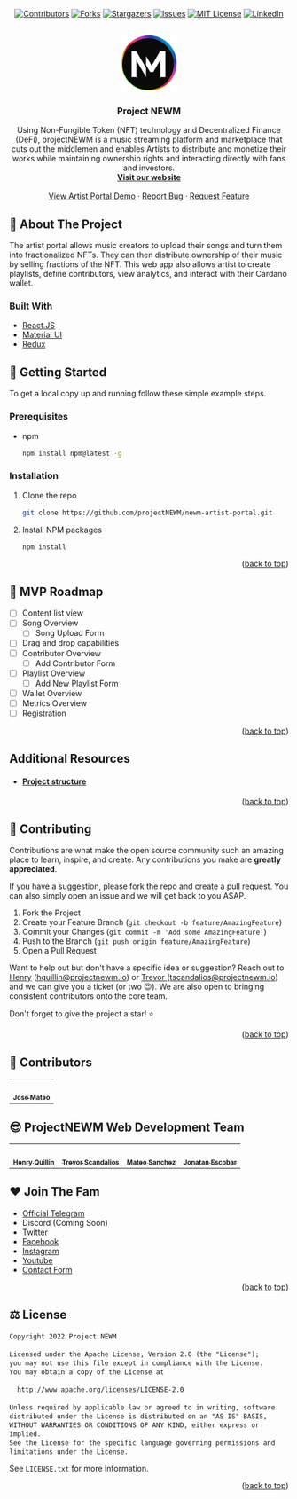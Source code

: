 <div id="top"></div>

<!-- PROJECT SHIELDS -->

<div align="center">

[![Contributors][contributors-shield]][contributors-url]
[![Forks][forks-shield]][forks-url]
[![Stargazers][stars-shield]][stars-url]
[![Issues][issues-shield]][issues-url]
[![MIT License][license-shield]][license-url]
[![LinkedIn][linkedin-shield]][linkedin-url]

<!-- PROJECT LOGO -->

<br />
  <a href="https://projectnewm.io/">
    <img src="./src/assets/images/NEWM-logo.png" alt="Logo" width="100" height="100">
  </a>

<h3 align="center">Project NEWM</h3>

  <p align="center">
    Using Non-Fungible Token (NFT) technology and Decentralized Finance (DeFi), projectNEWM is a music streaming platform and marketplace that cuts out the middlemen and enables Artists to distribute and monetize their works while maintaining ownership rights and interacting directly with fans and investors.
    <br />
    <a href="https://projectnewm.io/"><strong>Visit our website</strong></a>
    <br />
    <br />
    <a href="https://newm-artist-portal.web.app/home/songs">View Artist Portal Demo</a>
    ·
    <a href="https://github.com/projectNEWM/newm-artist-portal/issues">Report Bug</a>
    ·
    <a href="https://github.com/projectNEWM/newm-artist-portal/issues">Request Feature</a>
  </p>
</div>

<!-- �ABOUT THE PROJECT -->

## 📔 About The Project

<p> The artist portal allows music creators to upload their songs and turn them into fractionalized NFTs.
They can then distribute ownership of their music by selling fractions of the NFT. This web app also
allows artist to create playlists, define contributors, view analytics, and interact with
their Cardano wallet. <p>

### Built With

- [React.JS](https://reactjs.org/)
- [Material UI](https://mui.com/)
- [Redux](https://redux.js.org/)

<!-- GETTING STARTED -->

## 📖 Getting Started

To get a local copy up and running follow these simple example steps.

### Prerequisites

- npm
  ```sh
  npm install npm@latest -g
  ```

### Installation

1. Clone the repo
   ```sh
   git clone https://github.com/projectNEWM/newm-artist-portal.git
   ```
2. Install NPM packages
   ```sh
   npm install
   ```
   <p align="right">(<a href="#top">back to top</a>)</p>

<!-- ROADMAP -->

## 🚀 MVP Roadmap

- [ ] Content list view
- [ ] Song Overview
  - [ ] Song Upload Form
- [ ] Drag and drop capabilities
- [ ] Contributor Overview
  - [ ] Add Contributor Form
- [ ] Playlist Overview
  - [ ] Add New Playlist Form
- [ ] Wallet Overview
- [ ] Metrics Overview
- [ ] Registration

<p align="right">(<a href="#top">back to top</a>)</p>

<!-- ADDITIONAL RESOURCES -->

## Additional Resources

- #### [Project structure](./docs/projectStructure)

<p align="right">(<a href="#top">back to top</a>)</p>

<!-- CONTRIBUTING -->

## 🤝 Contributing

Contributions are what make the open source community such an amazing place to learn, inspire, and create. Any contributions you make are **greatly appreciated**.

If you have a suggestion, please fork the repo and create a pull request. You can also simply open an issue and we will get back to you ASAP.

1. Fork the Project
2. Create your Feature Branch (`git checkout -b feature/AmazingFeature`)
3. Commit your Changes (`git commit -m 'Add some AmazingFeature'`)
4. Push to the Branch (`git push origin feature/AmazingFeature`)
5. Open a Pull Request

Want to help out but don't have a specific idea or suggestion? Reach out to
<a href="https://github.com/HenryQuillin"> Henry</a> (hquillin@projectnewm.io) or <a href="https://github.com/HenryQuillin"> Trevor </a> (tscandalios@projectnewm.io) and we can give you a ticket (or two 😉). We are also open to
bringing consistent contributors onto the core team.

Don't forget to give the project a star! ⭐️

<p align="right">(<a href="#top">back to top</a>)</p>

<!-- CONTRIBUTORS -->

## 🤝 Contributors

<table>
  <tr>
    <td align="center"><a href="https://github.com/j-mateo"><img src="https://avatars.githubusercontent.com/u/3849278?v=4" width="100px;" alt=""/><br /><sub><b>Jose Mateo</b></sub></a><br /> </td>
  </tr>

</table>

<!-- TEAM -->

## 😎 ProjectNEWM Web Development Team

<table>
  <tr>
    <td align="center">
      <a href="http://henryquillin.me/"><img src="https://sp-ao.shortpixel.ai/client/to_webp,q_glossy,ret_img,w_300,h_300/https://projectnewm.io/wp-content/uploads/bb-plugin/cache/Henry-Quinn-300x300-circle.png" width="40px;" alt=""/><br /><sub><b>Henry Quillin</b></sub></a><br />
    </td>
    <td align="center">
      <a href="https://github.com/scandycuz"><img src="https://sp-ao.shortpixel.ai/client/to_webp,q_glossy,ret_img,w_300,h_300/https://projectnewm.io/wp-content/uploads/bb-plugin/cache/Trevor-Scandelios-300x300-circle.png" width="40px;" alt=""/><br /><sub><b>Trevor Scandalios</b></sub></a><br />
    </td>
    <td align="center">
      <a href="https://github.com/mallow43"><img src="https://sp-ao.shortpixel.ai/client/to_webp,q_glossy,ret_img,w_300,h_300/https://projectnewm.io/wp-content/uploads/bb-plugin/cache/Mateo-Sanchez-1-300x300-circle.png" width="40px;" alt=""/><br /><sub><b>Mateo Sanchez</b></sub></a><br />
    </td>
    <td align="center">
      <a href="https://www.jonatanescobar.com/"><img src="https://sp-ao.shortpixel.ai/client/to_webp,q_glossy,ret_img,w_300,h_300/https://projectnewm.io/wp-content/uploads/bb-plugin/cache/Jonatan-Escobar-300x300-circle.png" width="40px;" alt=""/><br /><sub><b>Jonatan Escobar</b></sub></a><br />
    </td>
  </tr>

</table>

<!-- SOCIALS -->

## ❤️ Join The Fam

- [Official Telegram](https://t.me/projectNEWMofficial)
- Discord (Coming Soon)
- [Twitter](https://twitter.com/projectNEWM)
- [Facebook](https://www.facebook.com/projectNEWM)
- [Instagram](https://www.instagram.com/projectnewm.io/)
- [Youtube](https://www.youtube.com/channel/UCcsBNWGjIf8YarD9uaZEEvw)
- [Contact Form](https://us1.list-manage.com/contact-form?u=3bf911620d8791d21fb973749&form_id=48757f902c8daa9f950e8d2563e8133e)

<p align="right">(<a href="#top">back to top</a>)</p>

<!-- LICENSE -->

## ⚖️ License

```
Copyright 2022 Project NEWM

Licensed under the Apache License, Version 2.0 (the "License");
you may not use this file except in compliance with the License.
You may obtain a copy of the License at

  http://www.apache.org/licenses/LICENSE-2.0

Unless required by applicable law or agreed to in writing, software
distributed under the License is distributed on an "AS IS" BASIS,
WITHOUT WARRANTIES OR CONDITIONS OF ANY KIND, either express or implied.
See the License for the specific language governing permissions and
limitations under the License.
```

See `LICENSE.txt` for more information.

<p align="right">(<a href="#top">back to top</a>)</p>

<!-- MARKDOWN LINKS & IMAGES -->

<!-- https://www.markdownguide.org/basic-syntax/#reference-style-links -->

[contributors-shield]: https://img.shields.io/github/contributors/projectNEWM/newm-artist-portal.svg?style=for-the-badge
[contributors-url]: https://github.com/projectNEWM/newm-artist-portal/graphs/contributors
[forks-shield]: https://img.shields.io/github/forks/projectNEWM/newm-artist-portal.svg?style=for-the-badge
[forks-url]: https://github.com/projectNEWM/newm-artist-portal/network/members
[stars-shield]: https://img.shields.io/github/stars/projectNEWM/newm-artist-portal.svg?style=for-the-badge
[stars-url]: https://github.com/projectNEWM/newm-artist-portal/stargazers
[issues-shield]: https://img.shields.io/github/issues/projectNEWM/newm-artist-portal.svg?style=for-the-badge
[issues-url]: https://github.com/projectNEWM/newm-artist-portal/issues
[license-shield]: https://img.shields.io/github/license/projectNEWM/newm-artist-portal.svg?style=for-the-badge
[license-url]: https://github.com/projectNEWM/newm-artist-portal/blob/master/LICENSE.txt
[linkedin-shield]: https://img.shields.io/badge/-LinkedIn-black.svg?style=for-the-badge&logo=linkedin&colorB=555
[linkedin-url]: https://www.linkedin.com/company/projectnewm/
[product-screenshot]: images/screenshot.png
